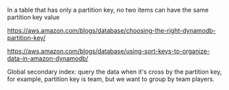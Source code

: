 In a table that has only a partition key, no two items can have the same partition key value


https://aws.amazon.com/blogs/database/choosing-the-right-dynamodb-partition-key/

https://aws.amazon.com/blogs/database/using-sort-keys-to-organize-data-in-amazon-dynamodb/

Global secondary index: query the data when it's cross by the partition key, for example, partition key is team, but we want to group by team players.